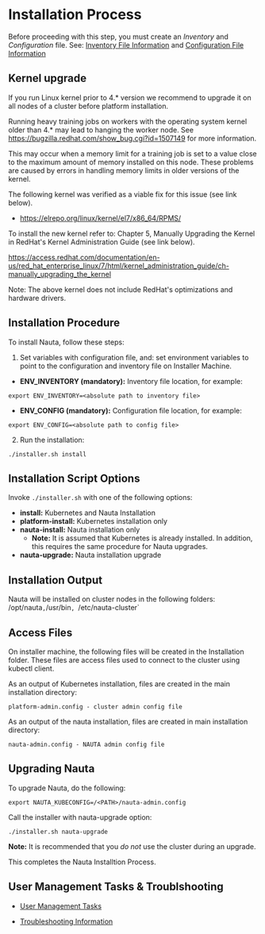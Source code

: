 # Installation Process

Before proceeding with this step, you must create an _Inventory_ and _Configuration_ file. See:  [Inventory File Information](../Inventory_Tasks/IT.md) and [Configuration File Information](../Configuration_Tasks_Variables/CTV.md)

## Kernel upgrade

If you run Linux kernel prior to 4.* version we recommend to upgrade it on all nodes of a cluster before platform installation. 

Running heavy training jobs on workers with the operating system kernel older than 4.* may lead to hanging the worker node. See https://bugzilla.redhat.com/show_bug.cgi?id=1507149 for more information.

This may occur when a memory limit for a training job is set to a value close to the maximum amount of memory installed on this node. These problems are caused by errors in handling memory limits in older versions of the kernel.

The following kernel was verified as a viable fix for this issue (see link below).

* https://elrepo.org/linux/kernel/el7/x86_64/RPMS/

To install the new kernel refer to: Chapter 5, Manually Upgrading the Kernel in RedHat's Kernel Administration Guide (see link below).

https://access.redhat.com/documentation/en-us/red_hat_enterprise_linux/7/html/kernel_administration_guide/ch-manually_upgrading_the_kernel

Note: The above kernel does not include RedHat's optimizations and hardware drivers.

## Installation Procedure

To install Nauta, follow these steps:
1. Set variables with configuration file, and: set environment variables to point to the configuration and inventory file on   Installer Machine.

* **ENV_INVENTORY (mandatory):** Inventory file location, for example:

  
`export ENV_INVENTORY=<absolute path to inventory file>`
  
* **ENV_CONFIG (mandatory):** Configuration file location, for example:

  
`export ENV_CONFIG=<absolute path to config file>`
   
2. Run the installation:

`./installer.sh install`

## Installation Script Options

Invoke `./installer.sh` with one of the following options:

* **install:** Kubernetes and Nauta Installation
* **platform-install:** Kubernetes installation only
* **nauta-install:** Nauta installation only
    - **Note:** It is assumed that Kubernetes is already installed. In addition, this requires the same procedure for Nauta upgrades.
* **nauta-upgrade:** Nauta installation upgrade

## Installation Output 

Nauta will be installed on cluster nodes in the following folders: /opt/nauta`,`/usr/bin`, `/etc/nauta-cluster`


## Access Files

On installer machine, the following files will be created in the Installation folder. These files are access files used to connect to the cluster using kubectl client.

As an output of Kubernetes installation, files are created in the main installation directory:

`platform-admin.config - cluster admin config file`

As an output of the nauta installation, files are created in main installation directory:

`nauta-admin.config - NAUTA admin config file`

## Upgrading Nauta

To upgrade Nauta, do the following:

`export NAUTA_KUBECONFIG=/<PATH>/nauta-admin.config`
   
Call the installer with nauta-upgrade option:

`./installer.sh nauta-upgrade`

**Note:** It is recommended that you _do not_ use the cluster during an upgrade.

This completes the Nauta Installtion Process.

## User Management Tasks & Troublshooting

* [User Management Tasks](../User_Management/UM.md)

* [Troubleshooting Information](../Troubleshooting/T.md)






